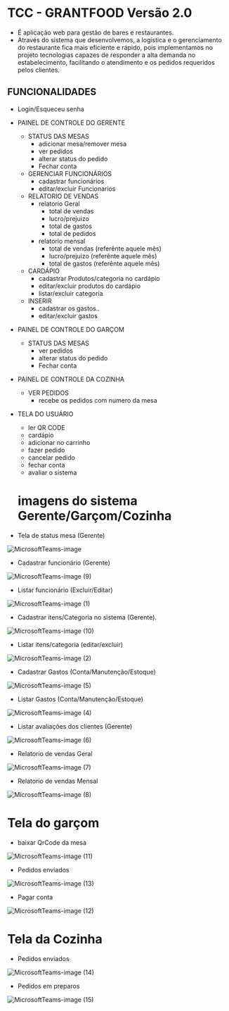 
# TCC - GRANTFOOD Versão 2.0
  - É aplicação web para gestão de bares e restaurantes.
  - Através do sistema que desenvolvemos, a logística e o gerenciamento do restaurante fica mais eficiente e rápido, pois implementamos no projeto tecnologias capazes de responder a alta demanda no estabelecimento, facilitando o atendimento e os pedidos requeridos pelos clientes.
 
## FUNCIONALIDADES

- Login/Esqueceu senha
- PAINEL DE CONTROLE DO GERENTE 
  - STATUS DAS MESAS
    - adicionar mesa/remover mesa
    - ver pedidos
    - alterar status do pedido
    - Fechar conta
  - GERENCIAR FUNCIONÁRIOS
    - cadastrar funcionários
    - editar/excluir Funcionarios
  - RELATORIO DE VENDAS
    - relatorio Geral
      - total de vendas
      - lucro/prejuizo
      - total de gastos
      - total de pedidos
    - relatorio mensal
      - total de vendas (referênte aquele mês)
      - lucro/prejuizo (referênte aquele mês)
      - total de gastos (referênte aquele mês)
  - CARDÁPIO
    - cadastrar Produtos/categoria no cardápio
    - editar/excluir produtos do cardápio
    - listar/excluir categoria
  - INSERIR
    - cadastrar os gastos..
    - editar/excluir gastos
- PAINEL DE CONTROLE DO GARÇOM
  - STATUS DAS MESAS
    - ver pedidos
    - alterar status do pedido 
    - Fechar conta
- PAINEL DE CONTROLE DA COZINHA
  - VER PEDIDOS 
    - recebe os pedidos com numero da mesa
- TELA DO USUÁRIO
  - ler QR CODE 
  - cardápio
  - adicionar no carrinho 
  - fazer pedido
  - cancelar pedido
  - fechar conta
  - avaliar o sistema 
  
  # imagens do sistema Gerente/Garçom/Cozinha
- Tela de status mesa (Gerente)

![MicrosoftTeams-image](https://user-images.githubusercontent.com/85001629/175424384-77e4322c-8c63-489e-a347-745d8404be32.png)

- Cadastrar funcionário (Gerente)

![MicrosoftTeams-image (9)](https://user-images.githubusercontent.com/85001629/175424361-0ff843a6-46e5-449a-87c5-2a588e608a58.png)

- Listar funcionário (Excluir/Editar)

![MicrosoftTeams-image (1)](https://user-images.githubusercontent.com/85001629/175424381-cdf21aba-30ee-4c1e-b7f8-0d4bc78ffe22.png)

- Cadastrar itens/Categoria no sistema (Gerente).

![MicrosoftTeams-image (10)](https://user-images.githubusercontent.com/85001629/175424360-d2139f84-7f4e-458c-b765-7e263bfc7877.png)

- Listar itens/categoria (editar/excluir)

![MicrosoftTeams-image (2)](https://user-images.githubusercontent.com/85001629/175424378-e7d54fc4-ca53-4305-955b-1ba6e7b71b2b.png)

- Cadastrar Gastos (Conta/Manutenção/Estoque)

![MicrosoftTeams-image (5)](https://user-images.githubusercontent.com/85001629/175424371-57e7b35c-5ad1-4ed2-bb2d-88c979752360.png)

- Listar Gastos (Conta/Manutenção/Estoque)

![MicrosoftTeams-image (4)](https://user-images.githubusercontent.com/85001629/175424374-0c8fbf16-1a8b-4608-98c3-4d5a717d9a99.png)

- Listar avaliações dos clientes (Gerente)

![MicrosoftTeams-image (6)](https://user-images.githubusercontent.com/85001629/175424368-8814aea6-abd0-484e-8324-f1f6c597d96c.png)

- Relatorio de vendas Geral

![MicrosoftTeams-image (7)](https://user-images.githubusercontent.com/85001629/175424367-8d15a341-08d2-4460-a184-acb8b5a407b3.png)

- Relatorio de vendas Mensal

![MicrosoftTeams-image (8)](https://user-images.githubusercontent.com/85001629/175424364-fca92eb0-43a1-430e-9561-f2ae516b5943.png)

# Tela do garçom

- baixar QrCode da mesa

![MicrosoftTeams-image (11)](https://user-images.githubusercontent.com/85001629/175427456-6c4ee15c-ae31-4032-8209-31a25b5ff96a.png)

- Pedidos enviados

![MicrosoftTeams-image (13)](https://user-images.githubusercontent.com/85001629/175427453-85549c15-bdc0-4aa2-9b73-ac39a910af14.png)

- Pagar conta

![MicrosoftTeams-image (12)](https://user-images.githubusercontent.com/85001629/175427454-6453cbd9-11ff-43b4-ac0c-3c584751e872.png)

# Tela da Cozinha

- Pedidos enviados

![MicrosoftTeams-image (14)](https://user-images.githubusercontent.com/85001629/175427452-82a59ffb-d5be-4b86-a7ad-eecc95aa2209.png)

- Pedidos em preparos

![MicrosoftTeams-image (15)](https://user-images.githubusercontent.com/85001629/175427451-eb9b98cb-a372-441e-a6be-f98bebc51802.png)



  

